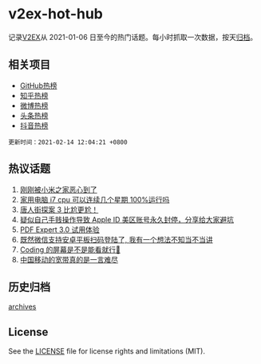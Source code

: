 # v2ex-hot-hub

 记录[V2EX](https://www.v2ex.com/)从 2021-01-06 日至今的热门话题。每小时抓取一次数据，按天[归档](archives)。
 
 ## 相关项目

- [GitHub热榜](https://github.com/lonnyzhang423/github-hot-hub)
- [知乎热榜](https://github.com/lonnyzhang423/zhihu-hot-hub)
- [微博热榜](https://github.com/lonnyzhang423/weibo-hot-hub)
- [头条热榜](https://github.com/lonnyzhang423/toutiao-hot-hub)
- [抖音热榜](https://github.com/lonnyzhang423/douyin-hot-hub)


 `更新时间：2021-02-14 12:04:21 +0800`

## 热议话题

1. [刚刚被小米之家恶心到了](https://www.v2ex.com/t/753178)
1. [家用电脑 i7 cpu 可以连续几个星期 100%运行吗](https://www.v2ex.com/t/753163)
1. [唐人街探案 3 比尬更尬！](https://www.v2ex.com/t/753205)
1. [疑似自己手贱操作导致 Apple ID 美区账号永久封停，分享给大家避坑](https://www.v2ex.com/t/753227)
1. [PDF Expert 3.0 试用体验](https://www.v2ex.com/t/753191)
1. [既然微信支持安卓平板扫码登陆了, 我有一个想法不知当不当讲](https://www.v2ex.com/t/753167)
1. [Coding 的屏幕是不是能看就行👀](https://www.v2ex.com/t/753177)
1. [中国移动的宽带真的是一言难尽](https://www.v2ex.com/t/753184)

## 历史归档

[archives](archives)

## License

See the [LICENSE](LICENSE) file for license rights and limitations (MIT).
